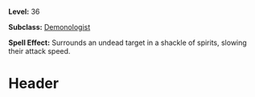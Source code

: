 <!-- TITLE: Spell: Shackle Of Spirit -->
<!-- SUBTITLE:  -->

**Level:** 36

**Subclass:** [Demonologist](demonologist)

**Spell Effect:** Surrounds an undead target in a shackle of spirits, slowing their attack speed.

# Header